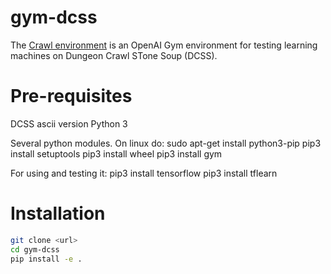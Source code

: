 # gym-dcss

The [Crawl environment](https://github.com/powerbf/gym-crawl) is an OpenAI Gym environment for testing learning machines on Dungeon Crawl STone Soup (DCSS).


# Pre-requisites
DCSS ascii version
Python 3

Several python modules. On linux do:
sudo apt-get install python3-pip
pip3 install setuptools
pip3 install wheel
pip3 install gym

For using and testing it:
pip3 install tensorflow
pip3 install tflearn

# Installation

```bash
git clone <url>
cd gym-dcss
pip install -e .
```
